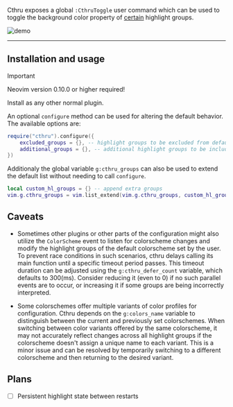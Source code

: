 Cthru exposes a global `:CthruToggle` user command which can be used to toggle the background color property of [certain](lua/cthru/defaults.lua#L4) highlight groups.

![demo](assets/cthru_demo.gif)

---

## Installation and usage

> [!IMPORTANT]
> Neovim version 0.10.0 or higher required!

Install as any other normal plugin.

An optional `configure` method can be used for altering the default behavior. The available options are:

```lua
require("cthru").configure({
    excluded_groups = {}, -- highlight groups to be excluded from default list
    additional_groups = {}, -- additional highlight groups to be included
})
```
Additionaly the global variable `g:cthru_groups` can also be used to extend the default list without needing to call `configure`.

```lua
local custom_hl_groups = {} -- append extra groups
vim.g.cthru_groups = vim.list_extend(vim.g.cthru_groups, custom_hl_groups)
```

## Caveats
- Sometimes other plugins or other parts of the configuration might also utilize the `ColorScheme` event to listen for colorscheme changes and modify the highlight groups of the default colorscheme set by the user. To prevent race conditions in such scenarios, cthru delays calling its main function until a specific timeout period passes. This timeout duration can be adjusted using the `g:cthru_defer_count` variable, which defaults to 300(ms). Consider reducing it (even to 0) if no such parallel events are to occur, or increasing it if some groups are being incorrectly interpreted.

 - Some colorschemes offer multiple variants of color profiles for configuration. Cthru depends on the `g:colors_name` variable to distinguish between the current and previously set colorschemes. When switching between color variants offered by the same colorscheme, it may not accurately reflect changes across all highlight groups if the colorscheme doesn't assign a unique name to each variant. This is a minor issue and can be resolved by temporarily switching to a different colorscheme and then returning to the desired variant.

## Plans

- [ ] Persistent highlight state between restarts
